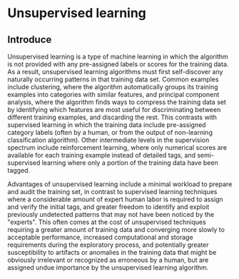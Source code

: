# Unsupervised learning

## Introduce
Unsupervised learning is a type of machine learning in which the algorithm is not provided with any pre-assigned labels or scores for the training data. As a result, unsupervised learning algorithms must first self-discover any naturally occurring patterns in that training data set. Common examples include clustering, where the algorithm automatically groups its training examples into categories with similar features, and principal component analysis, where the algorithm finds ways to compress the training data set by identifying which features are most useful for discriminating between different training examples, and discarding the rest. This contrasts with supervised learning in which the training data include pre-assigned category labels (often by a human, or from the output of non-learning classification algorithm). Other intermediate levels in the supervision spectrum include reinforcement learning, where only numerical scores are available for each training example instead of detailed tags, and semi-supervised learning where only a portion of the training data have been tagged.

Advantages of unsupervised learning include a minimal workload to prepare and audit the training set, in contrast to supervised learning techniques where a considerable amount of expert human labor is required to assign and verify the initial tags, and greater freedom to identify and exploit previously undetected patterns that may not have been noticed by the "experts". This often comes at the cost of unsupervised techniques requiring a greater amount of training data and converging more slowly to acceptable performance, increased computational and storage requirements during the exploratory process, and potentially greater susceptibility to artifacts or anomalies in the training data that might be obviously irrelevant or recognized as erroneous by a human, but are assigned undue importance by the unsupervised learning algorithm.


